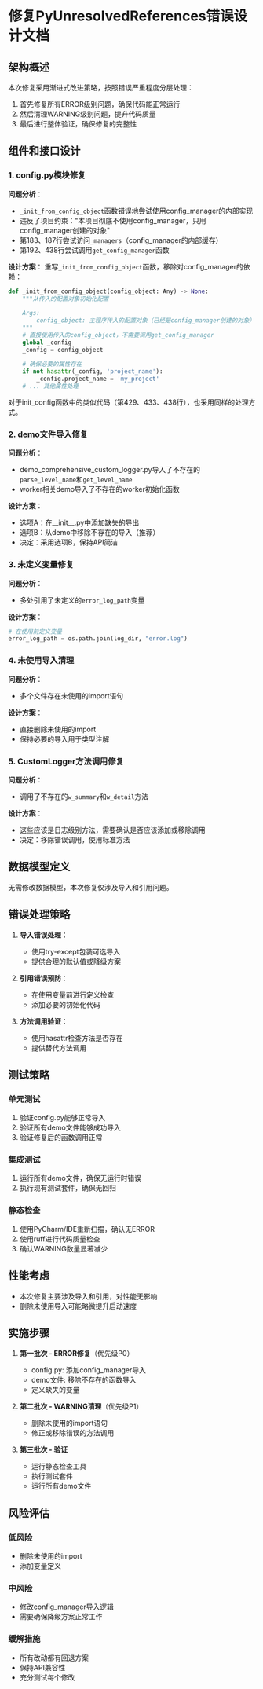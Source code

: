# 修复PyUnresolvedReferences错误设计文档

## 架构概述

本次修复采用渐进式改进策略，按照错误严重程度分层处理：
1. 首先修复所有ERROR级别问题，确保代码能正常运行
2. 然后清理WARNING级别问题，提升代码质量
3. 最后进行整体验证，确保修复的完整性

## 组件和接口设计

### 1. config.py模块修复

**问题分析**：
- `_init_from_config_object`函数错误地尝试使用config_manager的内部实现
- 违反了项目约束："本项目彻底不使用config_manager，只用config_manager创建的对象"
- 第183、187行尝试访问`_managers`（config_manager的内部缓存）
- 第192、438行尝试调用`get_config_manager`函数

**设计方案**：
重写`_init_from_config_object`函数，移除对config_manager的依赖：
```python
def _init_from_config_object(config_object: Any) -> None:
    """从传入的配置对象初始化配置
    
    Args:
        config_object: 主程序传入的配置对象（已经是config_manager创建的对象）
    """
    # 直接使用传入的config_object，不需要调用get_config_manager
    global _config
    _config = config_object
    
    # 确保必要的属性存在
    if not hasattr(_config, 'project_name'):
        _config.project_name = 'my_project'
    # ... 其他属性处理
```

对于init_config函数中的类似代码（第429、433、438行），也采用同样的处理方式。

### 2. demo文件导入修复

**问题分析**：
- demo_comprehensive_custom_logger.py导入了不存在的`parse_level_name`和`get_level_name`
- worker相关demo导入了不存在的worker初始化函数

**设计方案**：
- 选项A：在__init__.py中添加缺失的导出
- 选项B：从demo中移除不存在的导入（推荐）
- 决定：采用选项B，保持API简洁

### 3. 未定义变量修复

**问题分析**：
- 多处引用了未定义的`error_log_path`变量

**设计方案**：
```python
# 在使用前定义变量
error_log_path = os.path.join(log_dir, "error.log")
```

### 4. 未使用导入清理

**问题分析**：
- 多个文件存在未使用的import语句

**设计方案**：
- 直接删除未使用的import
- 保持必要的导入用于类型注解

### 5. CustomLogger方法调用修复

**问题分析**：
- 调用了不存在的`w_summary`和`w_detail`方法

**设计方案**：
- 这些应该是日志级别方法，需要确认是否应该添加或移除调用
- 决定：移除错误调用，使用标准方法

## 数据模型定义

无需修改数据模型，本次修复仅涉及导入和引用问题。

## 错误处理策略

1. **导入错误处理**：
   - 使用try-except包装可选导入
   - 提供合理的默认值或降级方案

2. **引用错误预防**：
   - 在使用变量前进行定义检查
   - 添加必要的初始化代码

3. **方法调用验证**：
   - 使用hasattr检查方法是否存在
   - 提供替代方法调用

## 测试策略

### 单元测试
1. 验证config.py能够正常导入
2. 验证所有demo文件能够成功导入
3. 验证修复后的函数调用正常

### 集成测试
1. 运行所有demo文件，确保无运行时错误
2. 执行现有测试套件，确保无回归

### 静态检查
1. 使用PyCharm/IDE重新扫描，确认无ERROR
2. 使用ruff进行代码质量检查
3. 确认WARNING数量显著减少

## 性能考虑

- 本次修复主要涉及导入和引用，对性能无影响
- 删除未使用导入可能略微提升启动速度

## 实施步骤

1. **第一批次 - ERROR修复**（优先级P0）
   - config.py: 添加config_manager导入
   - demo文件: 移除不存在的函数导入
   - 定义缺失的变量

2. **第二批次 - WARNING清理**（优先级P1）
   - 删除未使用的import语句
   - 修正或移除错误的方法调用

3. **第三批次 - 验证**
   - 运行静态检查工具
   - 执行测试套件
   - 运行所有demo文件

## 风险评估

### 低风险
- 删除未使用的import
- 添加变量定义

### 中风险
- 修改config_manager导入逻辑
- 需要确保降级方案正常工作

### 缓解措施
- 所有改动都有回退方案
- 保持API兼容性
- 充分测试每个修改